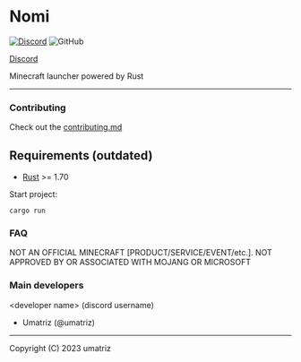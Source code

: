 # Nomi

[![Discord](https://img.shields.io/discord/1115256451850584215?logo=discord&label=Discord%20Server)](https://discord.gg/qRD5XEJKc4) ![GitHub](https://img.shields.io/github/license/Umatriz/nomi)

[Discord](https://discord.gg/qRD5XEJKc4)

Minecraft launcher powered by Rust

---

### Contributing

Check out the [contributing.md](./CONTRIBUTING.md)

## Requirements (outdated)

- [Rust](https://www.rust-lang.org/) >= 1.70

Start project:
```shell
cargo run
```

### FAQ

NOT AN OFFICIAL MINECRAFT [PRODUCT/SERVICE/EVENT/etc.]. NOT APPROVED BY OR ASSOCIATED WITH MOJANG OR MICROSOFT

### Main developers

\<developer name> (discord username)

- Umatriz (@umatriz)

---

Copyright (C) 2023  umatriz
